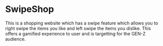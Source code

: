 # SwipeShop
This is a shopping website which has a swipe feature which allows you to right swipe the items you like and left swipe the items you dislike. This offers a gamified experience to user and is targetting for the GEN-Z audience.
